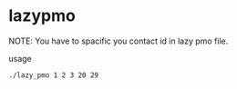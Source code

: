 # lazypmo

NOTE: You have to spacific you contact id in lazy pmo file.

usage 
```sh
./lazy_pmo 1 2 3 20 29
```
